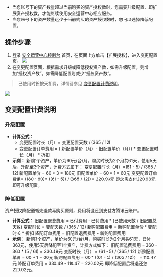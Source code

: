 - 当您账号下的资产数量超过当前购买的资产授权数时，您需要升级配置，即扩展资产授权数，才能继续使用安全运营中心相应服务。
- 当您账号下的资产数量远少于当前购买的资产授权数时，您可以选择降低配置。

## 操作步骤
1. 登录 [安全运营中心控制台](https://console.cloud.tencent.com/ssav2) 首页，在页面上方单击【扩展授权】，进入变更配置页。 
![](https://main.qcloudimg.com/raw/3a23522e5a3f9d331ef1ce83c5c1094a.png)
2. 在变更配置页面，根据需求升级或降低授权资产数，如需升级配置，则增加“授权资产数”。如需降低配置则减少“授权资产数”。
>!已使用时长按天扣费，详情请参见 [变更配置计费说明](#jifshuom)。
>
![](https://main.qcloudimg.com/raw/08bb641d6852ab2cfb0f80985e8eb9c1.png)

<span id="jifshuom"></span>
## 变更配置计费说明
### 升级配置
- **计算公式：**
	- 变更配置时长（月）= 变更配置天数 / (365 / 12)
	- 变更配置订单费用 = ( 新配置单价（月）- 旧配置单价（月）) * 变更配置时长（月） * 折扣
- **示例：**
新购1个资产，单价为60元/台/月，购买时长为2个月共61天，使用5天后，升配至3个资产，计费方式如下：
变更配置时长（月）=(61 - 5) / (365 / 12)
新配置单价 = 60 * 3 = 180元
旧配置单价 = 60 * 1 = 60元
变更配置订单费用= (180 - 60)* ((61 - 5)) / (365 / 12)) = 220.93元
即您需支付220.93元即可升级配置。

### 降低配置
资产授权降配遵循先退款再购买原则，费用将退还到支付方腾讯云账户。
- **计算公式**：
旧配置退费费用 = 已付费用 - 已付费用 * (已使用天数 / 旧配置总天数)
变配时长 = 变配天数 / (365 / 12)
新购配置费用 = 新购配置单价 * 变配时长 * 折扣
降配订单费用 = 旧配置退费费用 - 新购配置费用
- **示例**：
新购3个资产，单价为60元/台/月，购买时长为2个月共61天，已付360元，使用5天后降配至1个资产，计费方式如下：
旧配置退费费用 = 360 - 360 * (5 / 61) = 330.49元
变配时长（月） = (61 - 5) / (365 / 12) 
新购配置单价 = 60 * 1 = 60元
新购配置费用 = 60 * ((61 - 5) / (365 / 12)） = 110.47元
降配订单费用 = 330.49 - 110.47 = 220.02元
即降低配置后将退还您220.02元。
